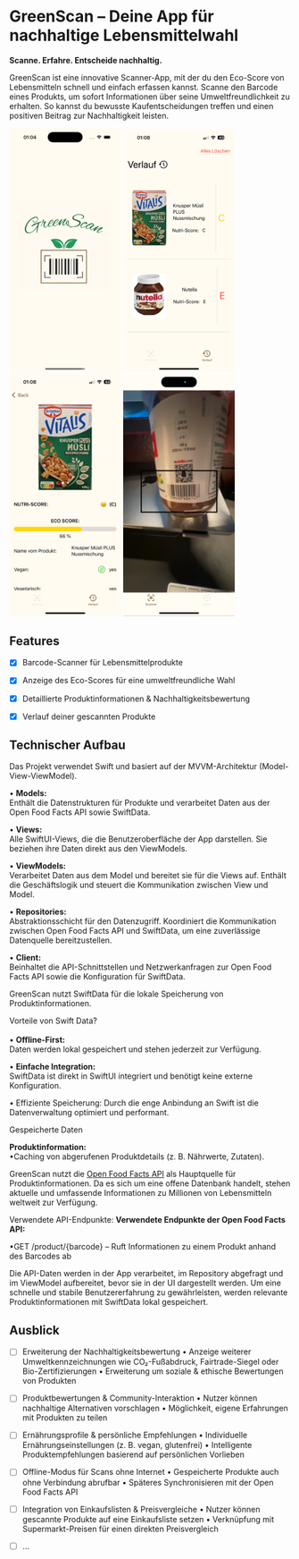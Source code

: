 # GreenScan – Deine App für nachhaltige Lebensmittelwahl

**Scanne. Erfahre. Entscheide nachhaltig.**

GreenScan ist eine innovative Scanner-App, mit der du den Eco-Score von Lebensmitteln schnell und einfach erfassen kannst. Scanne den Barcode eines Produkts, um sofort Informationen über seine Umweltfreundlichkeit zu erhalten. So kannst du bewusste Kaufentscheidungen treffen und einen positiven Beitrag zur Nachhaltigkeit leisten.

<p>
  <!--<img src="./img/SearchView.png" width="200"> -->
 <img src="Launch.png" width="200"> <img src="List.PNG"width="200">  <img src="Detail.PNG" width="200"> 
 <img src="Scan.PNG" width="200">
</p>


## Features
<!-- Hier kommen alle Features rein, welche deine App bietet. -->

- [x] Barcode-Scanner für Lebensmittelprodukte
- [x] Anzeige des Eco-Scores für eine umweltfreundliche Wahl
- [x] Detaillierte Produktinformationen & Nachhaltigkeitsbewertung
- [x] Verlauf deiner gescannten Produkte


## Technischer Aufbau

Das Projekt verwendet Swift und basiert auf der MVVM-Architektur (Model-View-ViewModel).

• <b>Models:</b><br>
Enthält die Datenstrukturen für Produkte und verarbeitet Daten aus der Open Food Facts API sowie SwiftData.


• <b>Views:</b><br>
Alle SwiftUI-Views, die die Benutzeroberfläche der App darstellen.
Sie beziehen ihre Daten direkt aus den ViewModels.

• <b>ViewModels:</b><br>
Verarbeitet Daten aus dem Model und bereitet sie für die Views auf.
Enthält die Geschäftslogik und steuert die Kommunikation zwischen View und Model.

• <b>Repositories:</b><br>
Abstraktionsschicht für den Datenzugriff. Koordiniert die Kommunikation zwischen Open Food Facts API und SwiftData, um eine zuverlässige Datenquelle bereitzustellen.

• <b>Client:</b><br>
Beinhaltet die API-Schnittstellen und Netzwerkanfragen zur Open Food Facts API sowie die Konfiguration für SwiftData.
<br>

GreenScan nutzt SwiftData für die lokale Speicherung von Produktinformationen.

Vorteile von Swift Data?
<br><br>
• <b>Offline-First:</b><br>
Daten werden lokal gespeichert und stehen jederzeit zur Verfügung.

• <b>Einfache Integration:</b><br>
SwiftData ist direkt in SwiftUI integriert und benötigt keine externe Konfiguration.

• Effiziente Speicherung:
Durch die enge Anbindung an Swift ist die Datenverwaltung optimiert und performant.

Gespeicherte Daten

<b>Produktinformation:</b><br>
•Caching von abgerufenen Produktdetails (z. B. Nährwerte, Zutaten).

GreenScan nutzt die [Open Food Facts API](https://world.openfoodfacts.org/) als Hauptquelle für Produktinformationen.
Da es sich um eine offene Datenbank handelt, stehen aktuelle und umfassende Informationen zu Millionen von Lebensmitteln weltweit zur Verfügung.

Verwendete API-Endpunkte:
<b>Verwendete Endpunkte der Open Food Facts API:</b><br>

•GET /product/{barcode} – Ruft Informationen zu einem Produkt anhand des Barcodes ab

Die API-Daten werden in der App verarbeitet, im Repository abgefragt und im ViewModel aufbereitet, bevor sie in der UI dargestellt werden.
Um eine schnelle und stabile Benutzererfahrung zu gewährleisten, werden relevante Produktinformationen mit SwiftData lokal gespeichert.
	

## Ausblick

- [ ] Erweiterung der Nachhaltigkeitsbewertung
	•	Anzeige weiterer Umweltkennzeichnungen wie CO₂-Fußabdruck, Fairtrade-Siegel oder Bio-Zertifizierungen
	•	Erweiterung um soziale & ethische Bewertungen von Produkten

- [ ] Produktbewertungen & Community-Interaktion
	•	Nutzer können nachhaltige Alternativen vorschlagen
	•	Möglichkeit, eigene Erfahrungen mit Produkten zu teilen

- [ ] Ernährungsprofile & persönliche Empfehlungen
	•	Individuelle Ernährungseinstellungen (z. B. vegan, glutenfrei)
	•	Intelligente Produktempfehlungen basierend auf persönlichen Vorlieben

- [ ] Offline-Modus für Scans ohne Internet
	•	Gespeicherte Produkte auch ohne Verbindung abrufbar
	•	Späteres Synchronisieren mit der Open Food Facts API

- [ ] Integration von Einkaufslisten & Preisvergleiche
	•	Nutzer können gescannte Produkte auf eine Einkaufsliste setzen
	•	Verknüpfung mit Supermarkt-Preisen für einen direkten Preisvergleich
- [ ] ...
